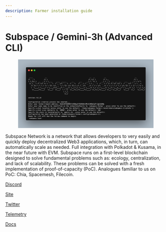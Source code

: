 ```yaml
---
description: Farmer installation guide
---
```


# Subspace / Gemini-3h (Advanced CLI)

<figure><img src="../../.gitbook/assets/image (4) (2).png" alt=""><figcaption></figcaption></figure>

Subspace Network is a network that allows developers to very easily and quickly deploy decentralized Web3 applications, which, in turn, can automatically scale as needed. Full integration with Polkadot & Kusama, in the near future with EVM. Subspace runs on a first-level blockchain designed to solve fundamental problems such as: ecology, centralization, and lack of scalability. These problems can be solved with a fresh implementation of proof-of-capacity (PoC). Analogues familiar to us on PoC: Chia, Spacemesh, Filecoin.

[Discord](https://discord.gg/subspace-network)

[Site](https://ru.subspace.network/)

[Twitter](https://twitter.com/NetworkSubspace)

[Telemetry](https://telemetry.subspace.network/#map/0x92e91e657747c41eeabed5129ff51689d2e935b9f6abfbd5dfcb2e1d0d035095)

[Docs](https://docs.subspace.network/)
